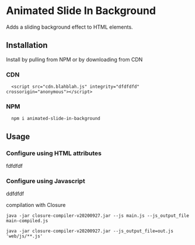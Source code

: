 # Animated Slide In Background
Adds a sliding background effect to HTML elements.

## Installation
Install by pulling from NPM or by downloading from CDN
### CDN
```
  <script src="cdn.blahblah.js" integrity="dfdfdfd" crossorigin="anonymous"></script>

```
### NPM
```
  npm i animated-slide-in-background

```

## Usage

### Configure using HTML attributes
fdfdfdf

### Configure using Javascript
ddfdfdf

compilation with Closure
```
java -jar closure-compiler-v20200927.jar --js main.js --js_output_file main-compiled.js
```

```
java -jar closure-compiler-v20200927.jar --js_output_file=out.js 'web/js/**.js'
```

